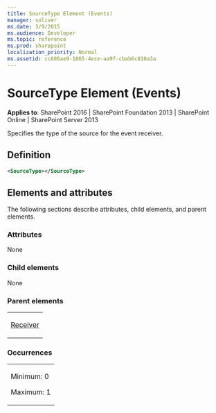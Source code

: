 ```yaml
---
title: SourceType Element (Events)
manager: soliver
ms.date: 3/9/2015
ms.audience: Developer
ms.topic: reference
ms.prod: sharepoint
localization_priority: Normal
ms.assetid: cc686ae9-1865-4ece-aa9f-cbab6c810a3a
---
```


# SourceType Element (Events)

**Applies to**: SharePoint 2016 | SharePoint Foundation 2013 | SharePoint Online | SharePoint Server 2013

Specifies the type of the source for the event receiver.

## Definition

```XML
<SourceType></SourceType>
```

## Elements and attributes

The following sections describe attributes, child elements, and parent elements.

### Attributes

None

### Child elements

None

### Parent elements

<table>
<colgroup>
<col width="100%" />
</colgroup>
<tbody>
<tr class="odd">
<td align="left"><p><a href="receiver-element-event.md">Receiver</a></p></td>
</tr>
</tbody>
</table>

### Occurrences

<table>
<colgroup>
<col width="100%" />
</colgroup>
<tbody>
<tr class="odd">
<td align="left"><p>Minimum: 0</p>
<p>Maximum: 1</p></td>
</tr>
</tbody>
</table>








